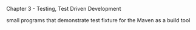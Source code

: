 Chapter 3 - Testing, Test Driven Development

 small programs that demonstrate test fixture for the Maven as a build tool
